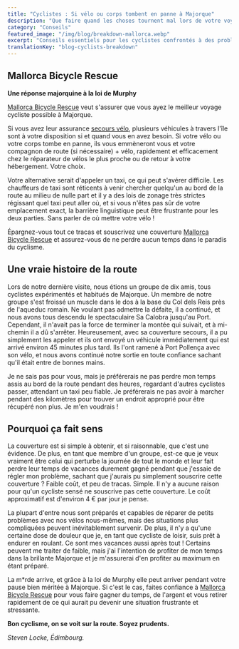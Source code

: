 ```yaml
---
title: "Cyclistes : Si vélo ou corps tombent en panne à Majorque"
description: "Que faire quand les choses tournent mal lors de votre voyage cycliste à Majorque"
category: "Conseils"
featured_image: "/img/blog/breakdown-mallorca.webp"
excerpt: "Conseils essentiels pour les cyclistes confrontés à des problèmes mécaniques ou blessures à Majorque. Sachez qui appeler, où aller et comment obtenir de l'aide quand vous en avez le plus besoin."
translationKey: "blog-cyclists-breakdown"
---
```


## Mallorca Bicycle Rescue

**Une réponse majorquine à la loi de Murphy**

<a href="https://mallorcacycleshuttle.company.site/products/Rescue-&-Recovery-c15728236" target="_blank">Mallorca Bicycle Rescue</a> veut s'assurer que vous ayez le meilleur voyage cycliste possible à Majorque.

Si vous avez leur assurance <a href="https://mallorcacycleshuttle.company.site/products/Rescue-&-Recovery-c15728236" target="_blank">secours vélo</a>, plusieurs véhicules à travers l'île sont à votre disposition si et quand vous en avez besoin. Si votre vélo ou votre corps tombe en panne, ils vous emmèneront vous et votre compagnon de route (si nécessaire) + vélo, rapidement et efficacement chez le réparateur de vélos le plus proche ou de retour à votre hébergement. Votre choix.

Votre alternative serait d'appeler un taxi, ce qui peut s'avérer difficile. Les chauffeurs de taxi sont réticents à venir chercher quelqu'un au bord de la route au milieu de nulle part et il y a des lois de zonage très strictes régissant quel taxi peut aller où, et si vous n'êtes pas sûr de votre emplacement exact, la barrière linguistique peut être frustrante pour les deux parties. Sans parler de où mettre votre vélo !

Épargnez-vous tout ce tracas et souscrivez une couverture <a href="https://mallorcacycleshuttle.company.site/products/Rescue-&-Recovery-c15728236" target="_blank">Mallorca Bicycle Rescue</a> et assurez-vous de ne perdre aucun temps dans le paradis du cyclisme.

## Une vraie histoire de la route

Lors de notre dernière visite, nous étions un groupe de dix amis, tous cyclistes expérimentés et habitués de Majorque. Un membre de notre groupe s'est froissé un muscle dans le dos à la base du Col dels Reis près de l'aqueduc romain. Ne voulant pas admettre la défaite, il a continué, et nous avons tous descendu le spectaculaire Sa Calobra jusqu'au Port. Cependant, il n'avait pas la force de terminer la montée qui suivait, et à mi-chemin il a dû s'arrêter. Heureusement, avec sa couverture secours, il a pu simplement les appeler et ils ont envoyé un véhicule immédiatement qui est arrivé environ 45 minutes plus tard. Ils l'ont ramené à Port Pollença avec son vélo, et nous avons continué notre sortie en toute confiance sachant qu'il était entre de bonnes mains.

Je ne sais pas pour vous, mais je préférerais ne pas perdre mon temps assis au bord de la route pendant des heures, regardant d'autres cyclistes passer, attendant un taxi peu fiable. Je préférerais ne pas avoir à marcher pendant des kilomètres pour trouver un endroit approprié pour être récupéré non plus. Je m'en voudrais !

## Pourquoi ça fait sens

La couverture est si simple à obtenir, et si raisonnable, que c'est une évidence. De plus, en tant que membre d'un groupe, est-ce que je veux vraiment être celui qui perturbe la journée de tout le monde et leur fait perdre leur temps de vacances durement gagné pendant que j'essaie de régler mon problème, sachant que j'aurais pu simplement souscrire cette couverture ? Faible coût, et peu de tracas. Simple. Il n'y a aucune raison pour qu'un cycliste sensé ne souscrive pas cette couverture. Le coût approximatif est d'environ 4 € par jour je pense.

La plupart d'entre nous sont préparés et capables de réparer de petits problèmes avec nos vélos nous-mêmes, mais des situations plus compliquées peuvent inévitablement survenir. De plus, il n'y a qu'une certaine dose de douleur que je, en tant que cycliste de loisir, suis prêt à endurer en roulant. Ce sont mes vacances aussi après tout ! Certains peuvent me traiter de faible, mais j'ai l'intention de profiter de mon temps dans la brillante Majorque et je m'assurerai d'en profiter au maximum en étant préparé.

La m*rde arrive, et grâce à la loi de Murphy elle peut arriver pendant votre pause bien méritée à Majorque. Si c'est le cas, faites confiance à <a href="https://mallorcacycleshuttle.company.site/products/Rescue-&-Recovery-c15728236" target="_blank">Mallorca Bicycle Rescue</a> pour vous faire gagner du temps, de l'argent et vous retirer rapidement de ce qui aurait pu devenir une situation frustrante et stressante.

**Bon cyclisme, on se voit sur la route. Soyez prudents.**

*Steven Locke, Édimbourg.*
